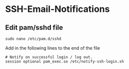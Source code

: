 # SSH-Email-Notifications

## Edit pam/sshd file

```shell 
sudo nano /etc/pam.d/sshd
```

Add in the following lines to the end of the file
```
# Notify on successful login / log out.
session optional pam_exec.so /etc/notify-ssh-login.sh
```
